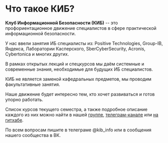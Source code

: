 # Что такое КИБ?

**Клуб Информационной Безопасности (КИБ)** -- это профориентационное движение специалистов в сфере практической информационной безопасности.

У нас ввели занятия ИБ специалисты из: Positive Technologies, Group-IB, Яндекса, Лаборатории Касперского, SberCyberSecurity, Acronis, Cybertonica и многих других.

В рамках открытых лекций и спецкурсов мы даём системные и современные знания, необходимые для будущих ИБ специалистов.

КИБ не является заменой кафедральных предметов, мы проводим факультативные занятия.

Наше движение будет интересно тем,  кто хочет развиваться и готов упорно работать.

Список курсов текущего семестра, а также подробное описание каждого из них можно найти в нашей [группе](https://vk.com/kibinfo), [телеграм-канале](http://t.me/kibinfo) или [на гитхабе](Courses/Spring_2021.md).

По всем вопросам пишите в телеграме @kib_info или в сообщения нашего сообщества в ВК.
